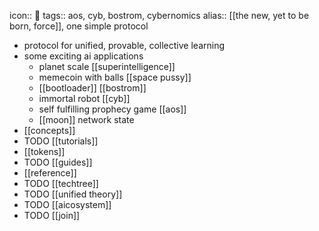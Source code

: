icon:: 🔵
tags:: aos, cyb, bostrom, cybernomics
alias:: [[the new, yet to be born, force]], one simple protocol

- protocol for unified, provable, collective learning
- some exciting ai applications
	- planet scale [[superintelligence]]
	- memecoin with balls [[space pussy]]
	- [[bootloader]] [[bostrom]]
	- immortal robot [[cyb]]
	- self fulfilling prophecy game [[aos]]
	- [[moon]] network state
- [[concepts]]
- TODO [[tutorials]]
- [[tokens]]
- TODO [[guides]]
- [[reference]]
- TODO [[techtree]]
- TODO [[unified theory]]
- TODO [[aicosystem]]
- TODO [[join]]